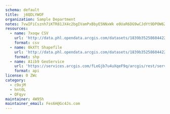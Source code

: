 ```yaml
---
schema: default
title:  j6QDLYWOF 
organization: Sample Department 
notes: 7vwIFiCsznh7iKTR81JX4c2bgIVamPxBbyE5NNxWk e0UaR6DG9wCJdYt9DPOW6ZnQAepY3lq oMvlTg2KOoLFfEtG4hdySqHQs0 
resources:
  - name: 7xoqw CSV
    url: 'http://data.phl.opendata.arcgis.com/datasets/1839b35258604422b0b520cbb668df0d_0.csv'
    format: csv
  - name: 0kXTt Shapefile
    url: 'http://data.phl.opendata.arcgis.com/datasets/1839b35258604422b0b520cbb668df0d_0.zip'
    format: shp
  - name: A1ib9 GeoService
    url: 'https://services.arcgis.com/fLeGjb7u4uXqeF9q/arcgis/rest/services/Air_Monitoring_Stations/FeatureServer/0/query'
    format: api
license: 0 ZWc 
category:
  - c9xjM 
  - hnt0L 
  - QFqyv 
maintainer: 4W95h  
maintainer_email: Fes6H@Gc4Js.com
---
```

